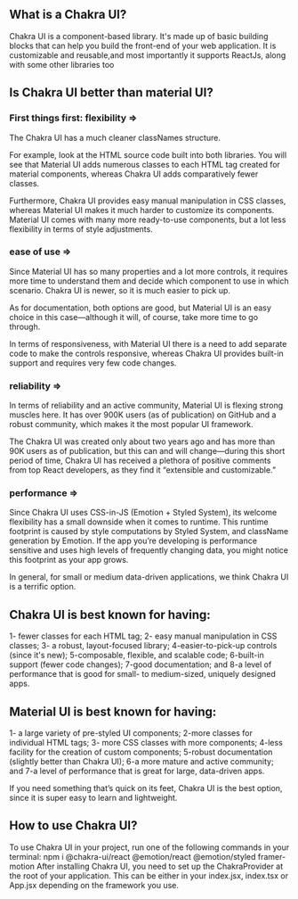 ## What is a Chakra UI?
Chakra UI is a component-based library. It's made up of basic building blocks that can help you build the front-end of your web application.
It is customizable and reusable,and most importantly it supports ReactJs, along with some other libraries too

## Is Chakra UI better than material UI?

### First things first: flexibility =>
The Chakra UI has a much cleaner classNames structure.

For example, look at the HTML source code built into both libraries. You will see that Material UI adds numerous classes to each HTML tag created for material components, whereas Chakra UI adds comparatively fewer classes.

Furthermore, Chakra UI provides easy manual manipulation in CSS classes, whereas Material UI makes it much harder to customize its components. Material UI comes with many more ready-to-use components, but a lot less flexibility in terms of style adjustments.
### ease of use =>
Since Material UI has so many properties and a lot more controls, it requires more time to understand them and decide which component to use in which scenario. Chakra UI is newer, so it is much easier to pick up.

As for documentation, both options are good, but Material UI is an easy choice in this case—although it will, of course, take more time to go through.

In terms of responsiveness, with Material UI there is a need to add separate code to make the controls responsive, whereas Chakra UI provides built-in support and requires very few code changes.

### reliability =>
In terms of reliability and an active community, Material UI is flexing strong muscles here. It has over 900K users (as of publication) on GitHub and a robust community, which makes it the most popular UI framework.

The Chakra UI was created only about two years ago and has more than 90K users as of publication, but this can and will change—during this short period of time, Chakra UI has received a plethora of positive comments from top React developers, as they find it “extensible and customizable.”
### performance => 
Since Chakra UI uses CSS-in-JS (Emotion + Styled System), its welcome flexibility has a small downside when it comes to runtime. This runtime footprint is caused by style computations by Styled System, and className generation by Emotion. If the app you’re developing is performance sensitive and uses high levels of frequently changing data, you might notice this footprint as your app grows.

In general, for small or medium data-driven applications, we think Chakra UI is a terrific option.

## Chakra UI is best known for having:

1- fewer classes for each HTML tag;
2- easy manual manipulation in CSS classes;
3- a robust, layout-focused library;
4-easier-to-pick-up controls (since it's new);
5-composable, flexible, and scalable code;
6-built-in support (fewer code changes);
7-good documentation; and
8-a level of performance that is good for small- to medium-sized, uniquely designed apps. 

## Material UI is best known for having:
1- a large variety of pre-styled UI components;
2-more classes for individual HTML tags;
3- more CSS classes with more components;
4-less facility for the creation of custom components;
5-robust documentation (slightly better than Chakra UI);
6-a more mature and active community; and
7-a level of performance that is great for large, data-driven apps.

If you need something that’s quick on its feet, Chakra UI is the best option, since it is super easy to learn and lightweight.
## How to use Chakra UI?
To use Chakra UI in your project, run one of the following commands in your terminal:
npm i @chakra-ui/react @emotion/react @emotion/styled framer-motion
After installing Chakra UI, you need to set up the ChakraProvider at the root of your application. This can be either in your index.jsx, index.tsx or App.jsx depending on the framework you use.

